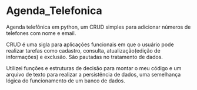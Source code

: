 # Agenda_Telefonica
Agenda telefônica em python, um CRUD simples para adicionar números de telefones com nome e email.

CRUD é uma sigla para aplicações funcionais em que o usuário pode realizar tarefas como cadastro, consulta, atualização(edição de informações) e exclusão. São pautadas no tratamento de dados.

Utilizei funções e estruturas de decisão para montar o meu código e um arquivo de texto para realizar a persistência de dados, uma semelhança lógica do funcionamento de um banco de dados.
